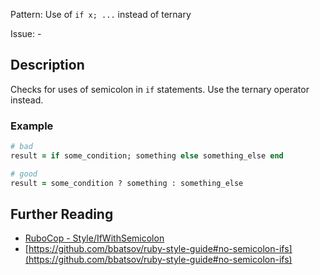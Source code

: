 Pattern: Use of `if x; ...` instead of ternary

Issue: -

## Description

Checks for uses of semicolon in `if` statements. Use the ternary operator instead. 

### Example

```ruby
# bad
result = if some_condition; something else something_else end

# good
result = some_condition ? something : something_else
```

## Further Reading

* [RuboCop - Style/IfWithSemicolon](https://rubocop.readthedocs.io/en/latest/cops_style/#styleifwithsemicolon)
* [https://github.com/bbatsov/ruby-style-guide#no-semicolon-ifs](https://github.com/bbatsov/ruby-style-guide#no-semicolon-ifs)
